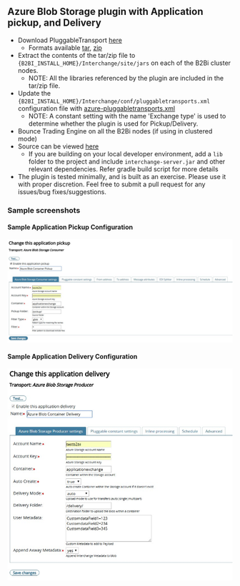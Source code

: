 ## Azure Blob Storage plugin with Application pickup, and Delivery
* Download PluggableTransport [here](distributions)
  * Formats available [tar](distributions/b2b-azure-plugin.tar), [zip](distributions/b2b-azure-plugin.zip)
* Extract the contents of the tar/zip file to ```{B2BI_INSTALL_HOME}/Interchange/site/jars``` on each of the B2Bi cluster nodes.
  * NOTE: All the libraries referenced by the plugin are included in the tar/zip file.
* Update the ```{B2BI_INSTALL_HOME}/Interchange/conf/pluggabletransports.xml``` configuration file with [azure-pluggabletransports.xml](distributions/azure-pluggabletransport.xml)
  * NOTE: A constant setting with the name 'Exchange type' is used to determine whether the plugin is used for Pickup/Delivery.
* Bounce Trading Engine on all the B2Bi nodes (if using in clustered mode)
* Source can be viewed [here](https://github.com/cmanda/axway-b2b-plugins/tree/master/b2b-azure-plugin)
  * If you are building on your local developer environment, add a ```lib``` folder to the project and include ```interchange-server.jar``` and other relevant dependencies. Refer gradle build script for more details
* The plugin is tested minimally, and is built as an exercise. Please use it with proper discretion. Feel free to submit a pull request for any issues/bug fixes/suggestions.

### Sample screenshots

#### Sample Application Pickup Configuration
![Sample Application Pickup Configuration](distributions/images/Sample_ApplicationPickup.JPG)


#### Sample Application Delivery Configuration
![Sample Application Delivery Configuration](distributions/images/Sample_ApplicationDelivery.JPG)
